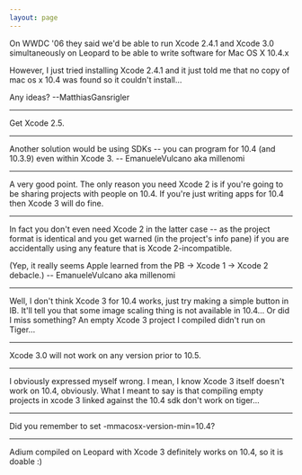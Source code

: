 ```yaml
---
layout: page
---
```


On WWDC '06 they said we'd be able to run Xcode 2.4.1 and Xcode 3.0 simultaneously on Leopard to be able to write software for Mac OS X 10.4.x

However, I just tried installing Xcode 2.4.1 and it just told me that no copy of mac os x 10.4 was found so it couldn't install...

Any ideas?
--MatthiasGansrigler

----

Get Xcode 2.5.

----

Another solution would be using SDKs -- you can program for 10.4 (and 10.3.9) even within Xcode 3. -- EmanueleVulcano aka millenomi

----
A very good point. The only reason you need Xcode 2 is if you're going to be sharing projects with people on 10.4. If you're just writing apps for 10.4 then Xcode 3 will do fine.

----

In fact you don't even need Xcode 2 in the latter case -- as the project format is identical and you get warned (in the project's info pane) if you are accidentally using any feature that is Xcode 2-incompatible.

(Yep, it really seems Apple learned from the PB -> Xcode 1 -> Xcode 2 debacle.) -- EmanueleVulcano aka millenomi

----
Well, I don't think Xcode 3 for 10.4 works, just try making a simple button in IB. It'll tell you that some image scaling thing is not available in 10.4... Or did I miss something?
An empty Xcode 3 project I compiled didn't run on Tiger...

----

Xcode 3.0 will not work on any version prior to 10.5.

----

I obviously expressed myself wrong. I mean, I know Xcode 3 itself doesn't work on 10.4, obviously. What I meant to say is that compiling empty projects in xcode 3 linked against the 10.4 sdk don't work on tiger...

----

Did you remember to set     -mmacosx-version-min=10.4?

----

Adium compiled on Leopard with Xcode 3 definitely works on 10.4, so it is doable :)
